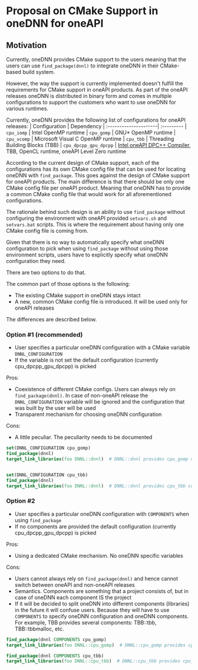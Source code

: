 # Proposal on CMake Support in oneDNN for oneAPI

## Motivation
Currently, oneDNN provides CMake support to the users meaning that the users
can use `find_package(dnnl)` to integrate oneDNN in their CMake-based build system.

However, the way the support is currently implemented doesn't fulfill the requirements
for CMake support in oneAPI products. As part of the oneAPI releases oneDNN is
distributed in binary form and comes in multiple configurations to support the
customers who want to use oneDNN for various runtimes.

Currently, oneDNN provides the following list of configurations for oneAPI releases:
| Configuration         | Dependency
| :---------------------| :---------
| `cpu_iomp`            | Intel OpenMP runtime
| `cpu_gomp`            | GNU\* OpenMP runtime
| `cpu_vcomp`           | Microsoft Visual C OpenMP runtime
| `cpu_tbb`             | Threading Building Blocks (TBB)
| `cpu_dpcpp_gpu_dpcpp` | [Intel oneAPI DPC++ Compiler](https://software.intel.com/en-us/oneapi/dpc-compiler), TBB, OpenCL runtime, oneAPI Level Zero runtime

According to the current design of CMake support, each of the configurations has
its own CMake config file that can be used for locating oneDNN with `find_package`.
This goes against the design of CMake support for oneAPI products. The main difference
is that there should be only one CMake config file per oneAPI product. Meaning
that oneDNN has to provide a common CMake config file that would work for all
aforementioned configurations.

The rationale behind such design is an ability to use `find_package` without configuring
the environment with oneAPI provided `setvars.sh` and `setvars.bat` scripts.
This is where the requirement about having only one CMake config file is coming
from.

Given that there is no way to automatically specify what oneDNN configuration
to pick when using `find_package` without using those environment scripts, users
have to explicitly specify what oneDNN configuration they need.

There are two options to do that.

The common part of those options is the following:

* The existing CMake support in oneDNN stays intact
* A new, common CMake config file is introduced. It will be used only for oneAPI releases

The differences are described below.

### Option #1 (recommended)

* User specifies a particular oneDNN configuration with a CMake variable `DNNL_CONFIGURATION`
* If the variable is not set the default configuration (currently cpu_dpcpp_gpu_dpcpp) is picked

Pros:
* Coexistence of different CMake configs. Users can always rely on 
`find_package(dnnl)`. In case of non-oneAPI release the `DNNL_CONFIGURATION`
variable will be ignored and the configuration that was built by the user will be used
* Transparent mechanism for choosing oneDNN configuration

Cons:
* A little peculiar. The peculiarity needs to be documented

```cmake
set(DNNL_CONFIGURATION cpu_gomp)
find_package(dnnl)
target_link_libraries(foo DNNL::dnnl)  # DNNL::dnnl provides cpu_gomp configuration


set(DNNL_CONFIGURATION cpu_tbb)
find_package(dnnl)
target_link_libraries(foo DNNL::dnnl)  # DNNL::dnnl provides cpu_tbb configuration
```

### Option #2

* User specifies a particular oneDNN configuration with `COMPONENTS` when using
`find_package`
* If no components are provided the default configuration (currently cpu_dpcpp_gpu_dpcpp) is picked

Pros:
* Using a dedicated CMake mechanism. No oneDNN specific variables

Cons:
* Users cannot always rely on `find_package(dnnl)` and hence cannot switch between
oneAPI and non-oneAPI releases
* Semantics. Components are something that a project consists of, but in case of
oneDNN each component IS the project
* If it will be decided to split oneDNN into different components (libraries)
in the future it will confuse users. Because they will have to use `COMPONENTS` to
specify oneDNN configuration and oneDNN components. For example, TBB provides
several components: TBB::tbb, TBB::tbbmalloc, etc.

```cmake
find_package(dnnl COMPONENTS cpu_gomp)
target_link_libraries(foo DNNL::cpu_gomp)  # DNNL::cpu_gomp provides cpu_gomp configuration

find_package(dnnl COMPONENTS cpu_tbb)
target_link_libraries(foo DNNL::cpu_tbb)  # DNNL::cpu_tbb provides cpu_tbb configuration
```
